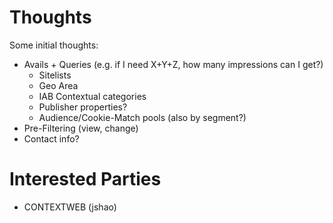 # Thoughts #

Some initial thoughts:

  * Avails + Queries (e.g. if I need X+Y+Z, how many impressions can I get?)
    * Sitelists
    * Geo Area
    * IAB Contextual categories
    * Publisher properties?
    * Audience/Cookie-Match pools (also by segment?)
  * Pre-Filtering (view, change)
  * Contact info?

# Interested Parties #

  * CONTEXTWEB (jshao)
